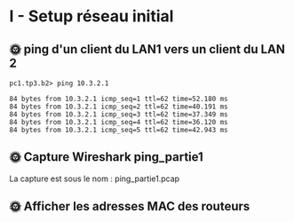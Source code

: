 # I - Setup réseau initial

## 🌞 ping d'un client du  LAN1 vers un client du LAN 2

    pc1.tp3.b2> ping 10.3.2.1

    84 bytes from 10.3.2.1 icmp_seq=1 ttl=62 time=52.180 ms
    84 bytes from 10.3.2.1 icmp_seq=2 ttl=62 time=40.191 ms
    84 bytes from 10.3.2.1 icmp_seq=3 ttl=62 time=37.349 ms
    84 bytes from 10.3.2.1 icmp_seq=4 ttl=62 time=36.120 ms
    84 bytes from 10.3.2.1 icmp_seq=5 ttl=62 time=42.943 ms

## 🌞 Capture Wireshark ping_partie1

La capture est sous le nom : ping_partie1.pcap

## 🌞 Afficher les adresses MAC des routeurs

